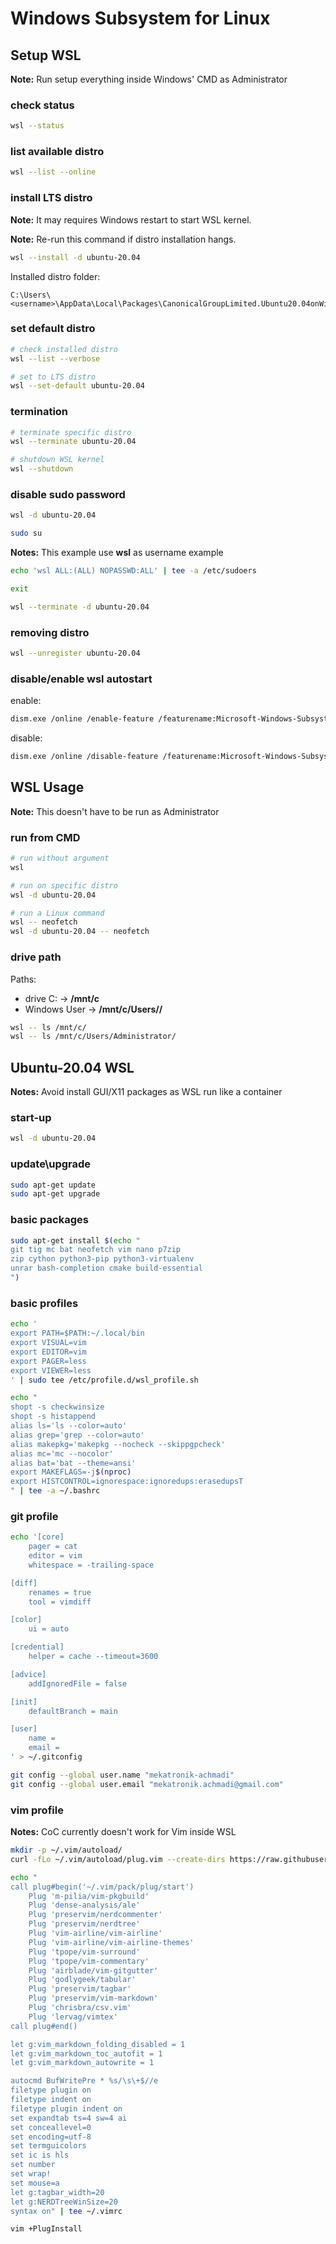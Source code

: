 # Windows Subsystem for Linux

## Setup WSL

**Note:** Run setup everything inside Windows' CMD as Administrator

### check status

```sh
wsl --status
```

### list available distro

```sh
wsl --list --online
```

### install LTS distro

**Note:** It may requires Windows restart to start WSL kernel.

**Note:** Re-run this command if distro installation hangs.

```sh
wsl --install -d ubuntu-20.04
```

Installed distro folder:

```
C:\Users\<username>\AppData\Local\Packages\CanonicalGroupLimited.Ubuntu20.04onWindows*
```

### set default distro

```sh
# check installed distro
wsl --list --verbose

# set to LTS distro
wsl --set-default ubuntu-20.04
```

### termination

```sh
# terminate specific distro
wsl --terminate ubuntu-20.04

# shutdown WSL kernel
wsl --shutdown
```

### disable sudo password

```sh
wsl -d ubuntu-20.04

sudo su
```

**Notes:** This example use **wsl** as username example

```sh
echo 'wsl ALL:(ALL) NOPASSWD:ALL' | tee -a /etc/sudoers
```

```sh
exit

wsl --terminate -d ubuntu-20.04
```

### removing distro

```sh
wsl --unregister ubuntu-20.04
```

### disable/enable wsl autostart

enable:

```sh
dism.exe /online /enable-feature /featurename:Microsoft-Windows-Subsystem-Linux /all /norestart
```

disable:

```sh
dism.exe /online /disable-feature /featurename:Microsoft-Windows-Subsystem-Linux /norestart
```

## WSL Usage

**Note:** This doesn't have to be run as Administrator

### run from CMD

```sh
# run without argument
wsl

# run on specific distro
wsl -d ubuntu-20.04

# run a Linux command
wsl -- neofetch
wsl -d ubuntu-20.04 -- neofetch
```

### drive path

Paths:
- drive C: -> **/mnt/c**
- Windows User -> **/mnt/c/Users/<username>/**

```sh
wsl -- ls /mnt/c/
wsl -- ls /mnt/c/Users/Administrator/
```

## Ubuntu-20.04 WSL

**Notes:** Avoid install GUI/X11 packages as WSL run like a container

### start-up

```sh
wsl -d ubuntu-20.04
```

### update\upgrade

```sh
sudo apt-get update
sudo apt-get upgrade
```

### basic packages

```sh
sudo apt-get install $(echo "
git tig mc bat neofetch vim nano p7zip
zip cython python3-pip python3-virtualenv
unrar bash-completion cmake build-essential
")
```

### basic profiles

```sh
echo '
export PATH=$PATH:~/.local/bin
export VISUAL=vim
export EDITOR=vim
export PAGER=less
export VIEWER=less
' | sudo tee /etc/profile.d/wsl_profile.sh
```

```sh
echo "
shopt -s checkwinsize
shopt -s histappend
alias ls='ls --color=auto'
alias grep='grep --color=auto'
alias makepkg='makepkg --nocheck --skippgpcheck'
alias mc='mc --nocolor'
alias bat='bat --theme=ansi'
export MAKEFLAGS=-j$(nproc)
export HISTCONTROL=ignorespace:ignoredups:erasedupsT
" | tee -a ~/.bashrc
```

### git profile

```sh
echo '[core]
	pager = cat
	editor = vim
	whitespace = -trailing-space

[diff]
	renames = true
	tool = vimdiff

[color]
	ui = auto

[credential]
	helper = cache --timeout=3600

[advice]
	addIgnoredFile = false

[init]
	defaultBranch = main

[user]
	name =
	email =
' > ~/.gitconfig

git config --global user.name "mekatronik-achmadi"
git config --global user.email "mekatronik.achmadi@gmail.com"
```

### vim profile

**Notes:** CoC currently doesn't work for Vim inside WSL

```sh
mkdir -p ~/.vim/autoload/
curl -fLo ~/.vim/autoload/plug.vim --create-dirs https://raw.githubusercontent.com/junegunn/vim-plug/master/plug.vim
```

```sh
echo "
call plug#begin('~/.vim/pack/plug/start')
    Plug 'm-pilia/vim-pkgbuild'
    Plug 'dense-analysis/ale'
    Plug 'preservim/nerdcommenter'
    Plug 'preservim/nerdtree'
    Plug 'vim-airline/vim-airline'
    Plug 'vim-airline/vim-airline-themes'
    Plug 'tpope/vim-surround'
    Plug 'tpope/vim-commentary'
    Plug 'airblade/vim-gitgutter'
    Plug 'godlygeek/tabular'
    Plug 'preservim/tagbar'
    Plug 'preservim/vim-markdown'
    Plug 'chrisbra/csv.vim'
    Plug 'lervag/vimtex'
call plug#end()

let g:vim_markdown_folding_disabled = 1
let g:vim_markdown_toc_autofit = 1
let g:vim_markdown_autowrite = 1

autocmd BufWritePre * %s/\s\+$//e
filetype plugin on
filetype indent on
filetype plugin indent on
set expandtab ts=4 sw=4 ai
set conceallevel=0
set encoding=utf-8
set termguicolors
set ic is hls
set number
set wrap!
set mouse=a
let g:tagbar_width=20
let g:NERDTreeWinSize=20
syntax on" | tee ~/.vimrc

vim +PlugInstall
```

